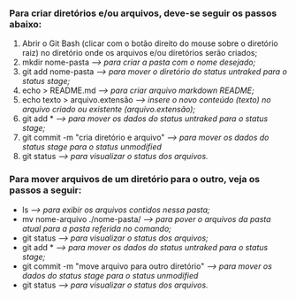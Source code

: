 ### Para criar diretórios e/ou arquivos, deve-se seguir os passos abaixo:

1. Abrir o Git Bash (clicar com o botão direito do mouse sobre o diretório raiz) no diretório onde os arquivos e/ou diretórios serão criados;
2. mkdir nome-pasta _--> para criar a pasta com o nome desejado;_
3. git add nome-pasta _--> para mover o diretório do status untraked para o status stage;_
3. echo > README.md _--> para criar arquivo markdown README;_
4. echo texto > arquivo.extensão _--> insere o novo conteúdo (texto) no arquivo criado ou existente (arquivo.extensão);_
5. git add * _--> para mover os dados do status untraked para o status stage;_
6. git commit -m "cria diretório e arquivo" _--> para mover os dados do status stage para o status unmodified_
7. git status _--> para visualizar o status dos arquivos._

### Para mover arquivos de um diretório para o outro, veja os passos a seguir:

 - ls _--> para exibir os arquivos contidos nessa pasta;_
 - mv nome-arquivo ./nome-pasta/ _--> para pover o arquivos da pasta atual para a pasta referida no comando;_
 - git status _--> para visualizar o status dos arquivos;_
 - git add * _--> para mover os dados do status untraked para o status stage;_
 - git commit -m "move arquivo para outro diretório" _--> para mover os dados do status stage para o status unmodified_
 - git status _--> para visualizar o status dos arquivos._